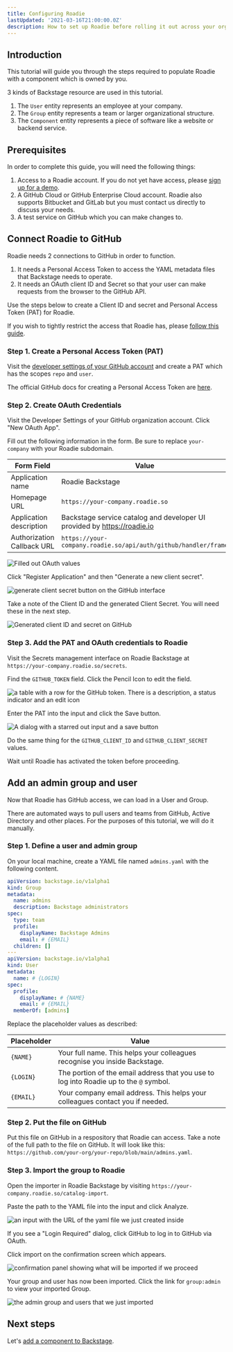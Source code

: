```yaml
---
title: Configuring Roadie
lastUpdated: '2021-03-16T21:00:00.0Z'
description: How to set up Roadie before rolling it out across your organization.
---
```


## Introduction

This tutorial will guide you through the steps required to populate Roadie with a component which is owned by you.

3 kinds of Backstage resource are used in this tutorial.

1. The `User` entity represents an employee at your company.
2. The `Group` entity represents a team or larger organizational structure.
3. The `Component` entity represents a piece of software like a website or backend service.

## Prerequisites

In order to complete this guide, you will need the following things:

1. Access to a Roadie account. If you do not yet have access, please [sign up for a demo](/).
2. A GitHub Cloud or GitHub Enterprise Cloud account. Roadie also supports Bitbucket and GitLab but you must contact us directly to discuss your needs.
3. A test service on GitHub which you can make changes to.

## Connect Roadie to GitHub

Roadie needs 2 connections to GitHub in order to function.

1.  It needs a Personal Access Token to access the YAML metadata files that Backstage needs to operate.
2.  It needs an OAuth client ID and Secret so that your user can make requests from the browser to the GitHub API.

Use the steps below to create a Client ID and secret and Personal Access Token (PAT) for Roadie.

If you wish to tightly restrict the access that Roadie has, please [follow this guide](/docs/github-token/).

### Step 1. Create a Personal Access Token (PAT)

Visit the [developer settings of your GitHub account](https://github.com/settings/tokens) and create a PAT which has the scopes `repo` and `user`.

The official GitHub docs for creating a Personal Access Token are [here](https://docs.github.com/en/github/authenticating-to-github/creating-a-personal-access-token).

### Step 2. Create OAuth Credentials

Visit the Developer Settings of your GitHub organization account. Click "New OAuth App".

Fill out the following information in the form. Be sure to replace `your-company` with your Roadie subdomain.

| Form Field                 | Value                                                                    |
| -------------------------- | ------------------------------------------------------------------------ |
| Application name           | Roadie Backstage                                                         |
| Homepage URL               | `https://your-company.roadie.so`                                         |
| Application description    | Backstage service catalog and developer UI provided by https://roadie.io |
| Authorization Callback URL | `https://your-company.roadie.so/api/auth/github/handler/frame`           |

![Filled out OAuth values](./filled-oauth-fields.png)

Click "Register Application" and then "Generate a new client secret".

![generate client secret button on the GitHub interface](./generate-client-secret.png)

Take a note of the Client ID and the generated Client Secret. You will need these in the next step.

![Generated client ID and secret on GitHub](./github-client-id-and-secret.png)

### Step 3. Add the PAT and OAuth credentials to Roadie

Visit the Secrets management interface on Roadie Backstage at `https://your-company.roadie.so/secrets`.

Find the `GITHUB_TOKEN` field. Click the Pencil Icon to edit the field.

![a table with a row for the GitHub token. There is a description, a status indicator and an edit icon](./github-token-field.png)

Enter the PAT into the input and click the Save button.

![A dialog with a starred out input and a save button](./pat-in-dialog.png)

Do the same thing for the `GITHUB_CLIENT_ID` and `GITHUB_CLIENT_SECRET` values.

Wait until Roadie has activated the token before proceeding.

## Add an admin group and user

Now that Roadie has GitHub access, we can load in a User and Group.

There are automated ways to pull users and teams from GitHub, Active Directory and other places. For the purposes of this tutorial, we will do it manually.

### Step 1. Define a user and admin group

On your local machine, create a YAML file named `admins.yaml` with the following content.

```yaml
apiVersion: backstage.io/v1alpha1
kind: Group
metadata:
  name: admins
  description: Backstage administrators
spec:
  type: team
  profile:
    displayName: Backstage Admins
    email: # {EMAIL}
  children: []
---
apiVersion: backstage.io/v1alpha1
kind: User
metadata:
  name: # {LOGIN}
spec:
  profile:
    displayName: # {NAME}
    email: # {EMAIL}
  memberOf: [admins]
```

Replace the placeholder values as described:

| Placeholder | Value                                                                                  |
| ----------- | -------------------------------------------------------------------------------------- |
| `{NAME}`    | Your full name. This helps your colleagues recognise you inside Backstage.             |
| `{LOGIN}`   | The portion of the email address that you use to log into Roadie up to the `@` symbol. |
| `{EMAIL}`   | Your company email address. This helps your colleagues contact you if needed.          |

### Step 2. Put the file on GitHub

Put this file on GitHub in a respository that Roadie can access. Take a note of the full path to the file on GitHub. It will look like this: `https://github.com/your-org/your-repo/blob/main/admins.yaml`.

### Step 3. Import the group to Roadie

Open the importer in Roadie Backstage by visiting `https://your-company.roadie.so/catalog-import`.

Paste the path to the YAML file into the input and click Analyze.

![an input with the URL of the yaml file we just created inside](./analyze-admins.png)

If you see a "Login Required" dialog, click GitHub to log in to GitHub via OAuth.

Click import on the confirmation screen which appears.

![confirmation panel showing what will be imported if we proceed](./admin-import-confirmation.png)

Your group and user has now been imported. Click the link for `group:admin` to view your imported Group.

![the admin group and users that we just imported](./imported-admin-page.png)

## Next steps

Let's [add a component to Backstage](/docs/getting-started/adding-components/).
